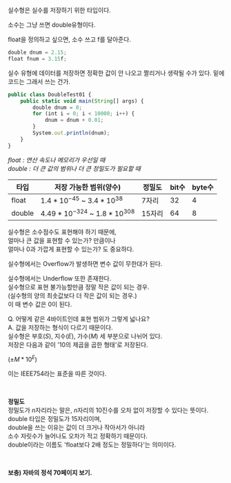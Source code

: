 실수형은 실수를 저장하기 위한 타입이다.





소수는 그냥 쓰면  double유형이다.

float을 정의하고 싶으면, 소수 쓰고 f를 달아준다.

```jsx
double dnum = 2.15;
float fnum = 3.15f;
```

실수 유형에 데이터를 저장하면 정확한 값이 안 나오고 짤리거나 생략될 수가 있다.
밑에 코드는 그래서 쓰는 건가.

```jsx
public class DoubleTest01 {
	public static void main(String[] args) {
		double dnum = 0;
		for (int i = 0; i < 10000; i++) {
			dnum = dnum + 0.01;
		}
		System.out.println(dnum);
	}
}
```


*float : 연산 속도나 메모리가 우선일 때  
double : 더 큰 값의 범위나 더 큰 정밀도가 필요할 때*

|타입|저장 가능한 범위(양수)|정밀도|bit수|byte수|
|--|--|--|--|--|
|float|$1.4 * 10^{-45}$ ~ $3.4 *10^{38}$|7자리|32|4|
|double|$4.49* 10^{-324}$ ~ $1.8 *10^{308}$|15자리|64|8|

실수형은 소수점수도 표현해야 하기 때문에,  
얼마나 큰 값을 표현할 수 있는가? 만큼이나  
얼마나 0과 가깝게 표현할 수 있는가? 도 중요하다.

실수형에서는 Overflow가 발생하면 변수 값이 무한대가 된다.

실수형에서는 Underflow 또한 존재한다.  
실수형으로 표현 불가능할만큼 정말 작은 값이 되는 경우.  
(실수형의 양의 최솟값보다 더 작은 값이 되는 경우.)  
이 때 변수 값은 0이 된다.

Q. 어떻게 같은 4바이트인데 표현 범위가 그렇게 넓나요?  
A. 값을 저장하는 형식이 다르기 때문이다.  
실수형은 부호($S$), 지수($E$), 가수($M$) 세 부분으로 나뉘어 있다.  
저장은 다음과 같이 '10의 제곱을 곱한 형태'로 저장된다.

$(±M * 10^E)$

이는 IEEE754라는 표준을 따른 것이다.


&nbsp;  

**정밀도**  
정밀도가 $n$자리라는 말은, $n$자리의 10진수를 오차 없이 저장할 수 있다는 뜻이다.  
double 타입은 정밀도가 15자리이며,  
double을 쓰는 이유는 값이 더 크거나 작아서가 아니라  
소수 자릿수가 늘어나도 오차가 적고 정확하기 때문이다.  
double이라는 이름도 'float보다 2배 정도는 정밀하다'는 의미이다.

&nbsp;  

**보충) 자바의 정석 70페이지 보기.**
